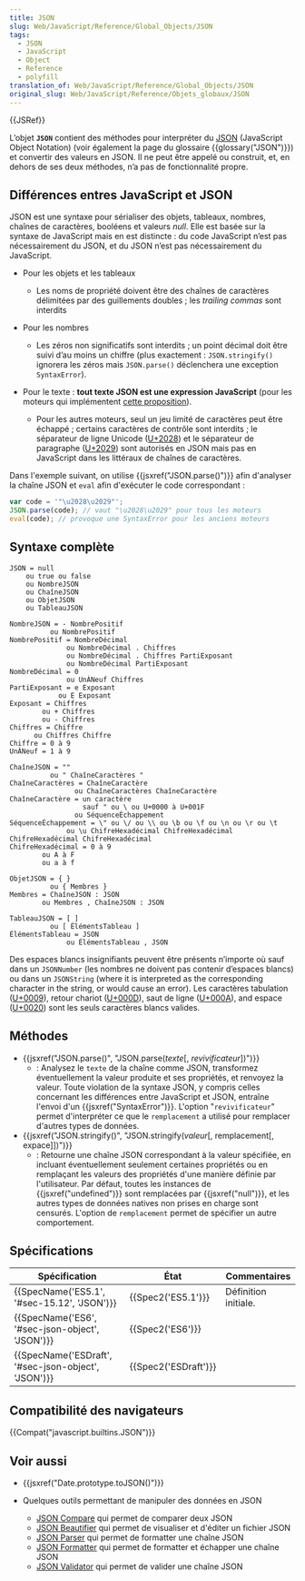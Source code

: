 ```yaml
---
title: JSON
slug: Web/JavaScript/Reference/Global_Objects/JSON
tags:
  - JSON
  - JavaScript
  - Object
  - Reference
  - polyfill
translation_of: Web/JavaScript/Reference/Global_Objects/JSON
original_slug: Web/JavaScript/Reference/Objets_globaux/JSON
---
```


{{JSRef}}

L’objet **`JSON`** contient des méthodes pour interpréter du [JSON](https://json.org/) (JavaScript Object Notation) (voir également la page du glossaire {{glossary("JSON")}}) et convertir des valeurs en JSON. Il ne peut être appelé ou construit, et, en dehors de ses deux méthodes, n’a pas de fonctionnalité propre.

## Différences entres JavaScript et JSON

JSON est une syntaxe pour sérialiser des objets, tableaux, nombres, chaînes de caractères, booléens et valeurs _null_. Elle est basée sur la syntaxe de JavaScript mais en est distincte : du code JavaScript n’est pas nécessairement du JSON, et du JSON n’est pas nécessairement du JavaScript.

- Pour les objets et les tableaux

  - Les noms de propriété doivent être des chaînes de caractères délimitées par des guillements doubles ; les _trailing commas_ sont interdits

- Pour les nombres

  - Les zéros non significatifs sont interdits ; un point décimal doit être suivi d’au moins un chiffre (plus exactement : `JSON.stringify()` ignorera les zéros mais `JSON.parse()` déclenchera une exception `SyntaxError`).

- Pour le texte : **tout texte JSON est une expression JavaScript** (pour les moteurs qui implémentent [cette proposition](https://github.com/tc39/proposal-json-superset)).

  - Pour les autres moteurs, seul un jeu limité de caractères peut être échappé ; certains caractères de contrôle sont interdits ; le séparateur de ligne Unicode ([U+2028](https://unicode-table.com/en/2028/)) et le séparateur de paragraphe ([U+2029](https://unicode-table.com/en/2029/)) sont autorisés en JSON mais pas en JavaScript dans les littéraux de chaînes de caractères.

Dans l'exemple suivant, on utilise {{jsxref("JSON.parse()")}} afin d'analyser la chaîne JSON et `eval` afin d'exécuter le code correspondant :

```js
var code = '"\u2028\u2029"';
JSON.parse(code); // vaut "\u2028\u2029" pour tous les moteurs
eval(code); // provoque une SyntaxError pour les anciens moteurs
```

## Syntaxe complète

```
JSON = null
    ou true ou false
    ou NombreJSON
    ou ChaîneJSON
    ou ObjetJSON
    ou TableauJSON

NombreJSON = - NombrePositif
          ou NombrePositif
NombrePositif = NombreDécimal
              ou NombreDécimal . Chiffres
              ou NombreDécimal . Chiffres PartiExposant
              ou NombreDécimal PartiExposant
NombreDécimal = 0
              ou UnÀNeuf Chiffres
PartiExposant = e Exposant
            ou E Exposant
Exposant = Chiffres
        ou + Chiffres
        ou - Chiffres
Chiffres = Chiffre
      ou Chiffres Chiffre
Chiffre = 0 à 9
UnÀNeuf = 1 à 9

ChaîneJSON = ""
          ou " ChaîneCaractères "
ChaîneCaractères = ChaîneCaractère
                ou ChaîneCaractères ChaîneCaractère
ChaîneCaractère = un caractère
                  sauf " ou \ ou U+0000 à U+001F
                ou SéquenceÉchappement
SéquenceÉchappement = \" ou \/ ou \\ ou \b ou \f ou \n ou \r ou \t
              ou \u ChifreHexadécimal ChifreHexadécimal ChifreHexadécimal ChifreHexadécimal
ChifreHexadécimal = 0 à 9
        ou A à F
        ou a à f

ObjetJSON = { }
          ou { Membres }
Membres = ChaîneJSON : JSON
        ou Membres , ChaîneJSON : JSON

TableauJSON = [ ]
          ou [ ÉlémentsTableau ]
ÉlémentsTableau = JSON
              ou ÉlémentsTableau , JSON
```

Des espaces blancs insignifiants peuvent être présents n’importe où sauf dans un `JSONNumber` (les nombres ne doivent pas contenir d’espaces blancs) ou dans un `JSONString` (where it is interpreted as the corresponding character in the string, or would cause an error). Les caractères tabulation ([U+0009](https://unicode-table.com/en/0009/)), retour chariot ([U+000D](https://unicode-table.com/en/000D/)), saut de ligne ([U+000A](https://unicode-table.com/en/000A/)), and espace ([U+0020](https://unicode-table.com/en/0020/)) sont les seuls caractères blancs valides.

## Méthodes

- {{jsxref("JSON.parse()", "JSON.parse(<var>texte</var>[, <var>revivificateur</var>])")}}
  - : Analysez le `texte` de la chaîne comme JSON, transformez éventuellement la valeur produite et ses propriétés, et renvoyez la valeur. Toute violation de la syntaxe JSON, y compris celles concernant les différences entre JavaScript et JSON, entraîne l'envoi d'un {{jsxref("SyntaxError")}}. L'option "`revivificateur`" permet d'interpréter ce que le `remplacement` a utilisé pour remplacer d'autres types de données.
- {{jsxref("JSON.stringify()", "JSON.stringify(<var>valeur</var>[, remplacement[, expace]])")}}
  - : Retourne une chaîne JSON correspondant à la valeur spécifiée, en incluant éventuellement seulement certaines propriétés ou en remplaçant les valeurs des propriétés d'une manière définie par l'utilisateur. Par défaut, toutes les instances de {{jsxref("undefined")}} sont remplacées par {{jsxref("null")}}, et les autres types de données natives non prises en charge sont censurés. L'option de `remplacement` permet de spécifier un autre comportement.

## Spécifications

| Spécification                                                        | État                         | Commentaires         |
| -------------------------------------------------------------------- | ---------------------------- | -------------------- |
| {{SpecName('ES5.1', '#sec-15.12', 'JSON')}}             | {{Spec2('ES5.1')}}     | Définition initiale. |
| {{SpecName('ES6', '#sec-json-object', 'JSON')}}     | {{Spec2('ES6')}}         |                      |
| {{SpecName('ESDraft', '#sec-json-object', 'JSON')}} | {{Spec2('ESDraft')}} |                      |

## Compatibilité des navigateurs

{{Compat("javascript.builtins.JSON")}}

## Voir aussi

- {{jsxref("Date.prototype.toJSON()")}}
- Quelques outils permettant de manipuler des données en JSON

  - [JSON Compare](http://jsoncompare.org/) qui permet de comparer deux JSON
  - [JSON Beautifier](http://jsonbeautifier.org/) qui permet de visualiser et d'éditer un fichier JSON
  - [JSON Parser](https://jsonparser.org/) qui permet de formatter une chaîne JSON
  - [JSON Formatter](https://extendsclass.com/json-validator.html) qui permet de formatter et échapper une chaîne JSON
  - [JSON Validator](https://tools.learningcontainer.com/json-validator/) qui permet de valider une chaîne JSON
